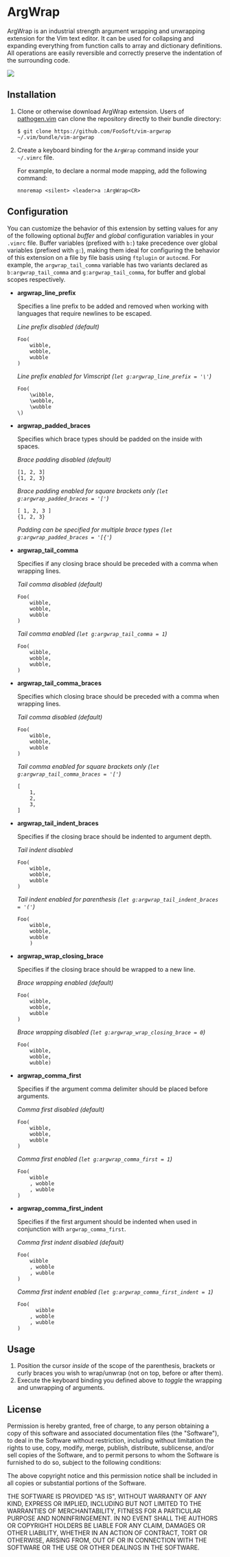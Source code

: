 # ArgWrap #

ArgWrap is an industrial strength argument wrapping and unwrapping extension for the Vim text editor. It can be used for
collapsing and expanding everything from function calls to array and dictionary definitions.  All operations are easily
reversible and correctly preserve the indentation of the surrounding code.

![](https://foosoft.net/projects/vim-argwrap/img/demo.gif)

## Installation ##

1.  Clone or otherwise download ArgWrap extension. Users of [pathogen.vim](https://github.com/tpope/vim-pathogen) can
    clone the repository directly to their bundle directory:

    ```
    $ git clone https://github.com/FooSoft/vim-argwrap ~/.vim/bundle/vim-argwrap
    ```

2.  Create a keyboard binding for the `ArgWrap` command inside your `~/.vimrc` file.

    For example, to declare a normal mode mapping, add the following command:

    ```
    nnoremap <silent> <leader>a :ArgWrap<CR>
    ```

## Configuration ##

You can customize the behavior of this extension by setting values for any of the following optional *buffer* and
*global* configuration variables in your `.vimrc` file. Buffer variables (prefixed with `b:`) take precedence over
global variables (prefixed with `g:`), making them ideal for configuring the behavior of this extension on a file by
file basis using `ftplugin` or `autocmd`. For example, the `argwrap_tail_comma` variable has two variants declared as
`b:argwrap_tail_comma` and `g:argwrap_tail_comma`, for buffer and global scopes respectively.

*   **argwrap\_line\_prefix**

    Specifies a line prefix to be added and removed when working with languages that require newlines to be escaped.

    *Line prefix disabled (default)*

    ```
    Foo(
        wibble,
        wobble,
        wubble
    )
    ```

    *Line prefix enabled for Vimscript (`let g:argwrap_line_prefix = '\'`)*

    ```
    Foo(
        \wibble,
        \wobble,
        \wubble
    \)
    ```

*   **argwrap\_padded\_braces**

    Specifies which brace types should be padded on the inside with spaces.

    *Brace padding disabled (default)*

    ```
    [1, 2, 3]
    {1, 2, 3}
    ```

    *Brace padding enabled for square brackets only (`let g:argwrap_padded_braces = '['`)*

    ```
    [ 1, 2, 3 ]
    {1, 2, 3}
    ```

    *Padding can be specified for multiple brace types (`let g:argwrap_padded_braces = '[{'`)*

*   **argwrap\_tail\_comma**

    Specifies if any closing brace should be preceded with a comma when wrapping lines.

    *Tail comma disabled (default)*

    ```
    Foo(
        wibble,
        wobble,
        wubble
    )
    ```

    *Tail comma enabled (`let g:argwrap_tail_comma = 1`)*

    ```
    Foo(
        wibble,
        wobble,
        wubble,
    )
    ```

*   **argwrap\_tail\_comma\_braces**

    Specifies which closing brace should be preceded with a comma when wrapping lines.

    *Tail comma disabled (default)*

    ```
    Foo(
        wibble,
        wobble,
        wubble
    )
    ```

    *Tail comma enabled for square brackets only (`let g:argwrap_tail_comma_braces = '['`)*

    ```
    [
        1,
        2,
        3,
    ]
    ```

*   **argwrap\_tail\_indent\_braces**

    Specifies if the closing brace should be indented to argument depth.

    *Tail indent disabled*

    ```
    Foo(
        wibble,
        wobble,
        wubble
    )
    ```

    *Tail indent enabled for parenthesis (`let g:argwrap_tail_indent_braces = '('`)*

    ```
    Foo(
        wibble,
        wobble,
        wubble
        )
    ```

*   **argwrap\_wrap\_closing\_brace**

    Specifies if the closing brace should be wrapped to a new line.

    *Brace wrapping enabled (default)*

    ```
    Foo(
        wibble,
        wobble,
        wubble
    )
    ```

    *Brace wrapping disabled (`let g:argwrap_wrap_closing_brace = 0`)*

    ```
    Foo(
        wibble,
        wobble,
        wubble)
    ```

*   **argwrap\_comma\_first**

    Specifies if the argument comma delimiter should be placed before arguments.

    *Comma first disabled (default)*

    ```
    Foo(
        wibble,
        wobble,
        wubble
    )
    ```

    *Comma first enabled (`let g:argwrap_comma_first = 1`)*

    ```
    Foo(
        wibble
        , wobble
        , wubble
    )
    ```

*   **argwrap\_comma\_first\_indent**

    Specifies if the first argument should be indented when used in conjunction with `argwrap_comma_first`.

    *Comma first indent disabled (default)*

    ```
    Foo(
        wibble
        , wobble
        , wubble
    )
    ```

    *Comma first indent enabled (`let g:argwrap_comma_first_indent = 1`)*

    ```
    Foo(
          wibble
        , wobble
        , wubble
    )
    ```

## Usage ##

1.  Position the cursor *inside* of the scope of the parenthesis, brackets or curly braces you wish to wrap/unwrap (not
    on top, before or after them).
2.  Execute the keyboard binding you defined above to *toggle* the wrapping and unwrapping of arguments.

## License ##

Permission is hereby granted, free of charge, to any person obtaining a copy of
this software and associated documentation files (the "Software"), to deal in
the Software without restriction, including without limitation the rights to
use, copy, modify, merge, publish, distribute, sublicense, and/or sell copies of
the Software, and to permit persons to whom the Software is furnished to do so,
subject to the following conditions:

The above copyright notice and this permission notice shall be included in all
copies or substantial portions of the Software.

THE SOFTWARE IS PROVIDED "AS IS", WITHOUT WARRANTY OF ANY KIND, EXPRESS OR
IMPLIED, INCLUDING BUT NOT LIMITED TO THE WARRANTIES OF MERCHANTABILITY, FITNESS
FOR A PARTICULAR PURPOSE AND NONINFRINGEMENT. IN NO EVENT SHALL THE AUTHORS OR
COPYRIGHT HOLDERS BE LIABLE FOR ANY CLAIM, DAMAGES OR OTHER LIABILITY, WHETHER
IN AN ACTION OF CONTRACT, TORT OR OTHERWISE, ARISING FROM, OUT OF OR IN
CONNECTION WITH THE SOFTWARE OR THE USE OR OTHER DEALINGS IN THE SOFTWARE.
